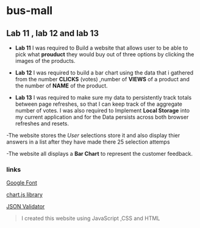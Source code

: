 # bus-mall

## Lab 11 , lab 12 and lab 13

- **Lab 11** I was required to Build a website that allows user to be able to pick what **prouduct** they would buy out of three options by clicking the images of the products.

- **Lab 12** I was required to build a bar chart using the data that i gathered from the number **CLICKS** (votes) ,number of **VIEWS** of a product and the number of **NAME** of the product.

- **Lab 13** I was required to make sure my data to persistently track totals between page refreshes, so that I can keep track of the aggregate number of votes. I was also required to Implement **Local Storage** into my current application and for the Data persists across both browser refreshes and resets.

-The website stores the *User* selections store it and also display thier answers in a list
after they have made there 25 selection attemps

-The website all displays a **Bar Chart** to represent the customer feedback.


### links
[Google Font](https://fonts.google.com/?preview.text=cookies%20shop&preview.text_type=custom
)

[chart.js library](https://www.chartjs.org/docs/latest/)

[JSON Validator](https://jsonlint.com/)


>I created this website using JavaScript ,CSS and HTML



